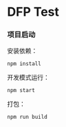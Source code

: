 # DFP Test

### 项目启动

安装依赖：

```
npm install
```

开发模式运行：

```
npm start
```

打包：

```
npm run build
```